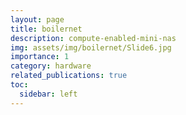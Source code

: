 ```yaml
---
layout: page
title: boilernet
description: compute-enabled-mini-nas 
img: assets/img/boilernet/Slide6.jpg
importance: 1
category: hardware 
related_publications: true
toc: 
  sidebar: left
---
```


